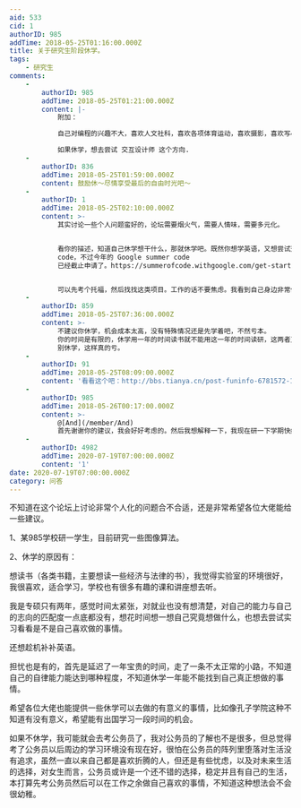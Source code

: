 ```yaml
---
aid: 533
cid: 1
authorID: 985
addTime: 2018-05-25T01:16:00.000Z
title: 关于研究生阶段休学。
tags:
    - 研究生
comments:
    -
        authorID: 985
        addTime: 2018-05-25T01:21:00.000Z
        content: |-
            附加：

            自己对编程的兴趣不大，喜欢人文社科，喜欢各项体育运动，喜欢摄影，喜欢写小诗，有经营自己的公众号，马上三年了。

            如果休学，想去尝试 交互设计师 这个方向.
    -
        authorID: 836
        addTime: 2018-05-25T01:59:00.000Z
        content: 鼓励休～尽情享受最后的自由时光吧～
    -
        authorID: 1
        addTime: 2018-05-25T02:10:00.000Z
        content: >-
            其实讨论一些个人问题蛮好的，论坛需要烟火气，需要人情味，需要多元化。


            看你的描述，知道自己休学想干什么，那就休学吧。既然你想学英语，又想尝试交互设计师，可以看看一些国际大公司的实习项目或者 summer
            code，不过今年的 Google summer code
            已经截止申请了。https://summerofcode.withgoogle.com/get-started/


            可以先考个托福，然后找找这类项目。工作的话不要焦虑。我看到自己身边非常优秀的同学，仅仅是为了一个户口或者一个安稳的工作就去基层政府当螺丝钉（仅仅是为了工作，并不是喜欢从政），我觉得不是很明智。
    -
        authorID: 859
        addTime: 2018-05-25T07:36:00.000Z
        content: >-
            不建议你休学，机会成本太高，没有特殊情况还是先学着吧，不然亏本。
            你的时间是有限的，休学用一年的时间读书就不能用这一年的时间读研，这两者互为对方的机会成本。休学一年的机会成本就是读研一年的收益，根据描述，你的专业应该是热门的，读研后，一年的收益应该不少。休学一年不应该只考虑你那一年的损失，还要考虑机会成本。
            别休学，这样真的亏。
    -
        authorID: 91
        addTime: 2018-05-25T08:09:00.000Z
        content: '看看这个吧：http://bbs.tianya.cn/post-funinfo-6781572-1.shtml'
    -
        authorID: 985
        addTime: 2018-05-26T00:17:00.000Z
        content: >-
            @[And](/member/And)
            首先谢谢你的建议，我会好好考虑的。然后我想解释一下，我现在研一下学期快结束了，近一年的时间成长了很多，我喜欢这种学习成长的感觉，想继续学习，所以才考虑休学然后继续在学校多学一年，把两年的学制延长到三年。如果不休学，我应该马上就要正式找工作和签约，这对我现在的状况来说很紧凑和慌乱，很多事情都没有考虑清楚，大概是这种情况。
    -
        authorID: 4982
        addTime: 2020-07-19T07:00:00.000Z
        content: '1'
date: 2020-07-19T07:00:00.000Z
category: 问答
---
```


不知道在这个论坛上讨论非常个人化的问题合不合适，还是非常希望各位大佬能给一些建议。

1、某985学校研一学生，目前研究一些图像算法。

2、休学的原因有：

想读书（各类书籍，主要想读一些经济与法律的书），我觉得实验室的环境很好，我很喜欢，适合学习，学校也有很多有趣的课和讲座想去听。

我是专硕只有两年，感觉时间太紧张，对就业也没有想清楚，对自己的能力与自己的志向的匹配度一点底都没有，想花时间想一想自己究竟想做什么，也想去尝试实习看看是不是自己喜欢做的事情。

还想趁机补补英语。

担忧也是有的，首先是延迟了一年宝贵的时间，走了一条不太正常的小路，不知道自己的自律能力能达到哪种程度，不知道休学一年能不能找到自己真正想做的事情。

希望各位大佬也能提供一些休学可以去做的有意义的事情，比如像孔子学院这种不知道有没有意义，希望能有出国学习一段时间的机会。

如果不休学，我可能就会去考公务员了，我对公务员的了解也不是很多，但总觉得考了公务员以后周边的学习环境没有现在好，很怕在公务员的阵列里堕落对生活没有追求，虽然一直以来自己都是喜欢折腾的人，但还是有些忧虑，以及对未来生活的选择，对女生而言，公务员或许是一个还不错的选择，稳定并且有自己的生活，本打算先考公务员然后可以在工作之余做自己喜欢的事情，不知道这种想法会不会很幼稚。
